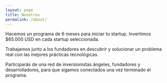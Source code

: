 ```yaml
---
layout: page
title: Nosotros
permalink: /about/
---
```


Hacemos un programa de 6 meses para iniciar tu startup. Invertimos $65.000 USD en cada startup seleccionada.

Trabajamos junto a los fundadores en descubrir y solucionar un problema real con las mejores prácticas tecnológicas.

Participarás de una red de inversionistas ángeles, fundadores y desarrolladores, para que sigamos conectados una vez terminado el programa.